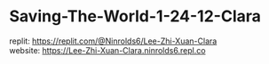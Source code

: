 # Saving-The-World-1-24-12-Clara

replit: https://replit.com/@Ninrolds6/Lee-Zhi-Xuan-Clara <br>
website: https://Lee-Zhi-Xuan-Clara.ninrolds6.repl.co
